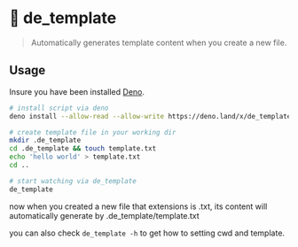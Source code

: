 # 🐘 de_template

> Automatically generates template content when you create a new file.

## Usage

Insure you have been installed [Deno](https://deno.land).

```bash
# install script via deno
deno install --allow-read --allow-write https://deno.land/x/de_template@v1.0.3/de_template.ts

# create template file in your working dir
mkdir .de_template
cd .de_template && touch template.txt
echo 'hello world' > template.txt
cd ..

# start watching via de_template
de_template
```

now when you created a new file that extensions is .txt, its content will automatically generate by .de_template/template.txt

you can also check `de_template -h` to get how to setting cwd and template.
